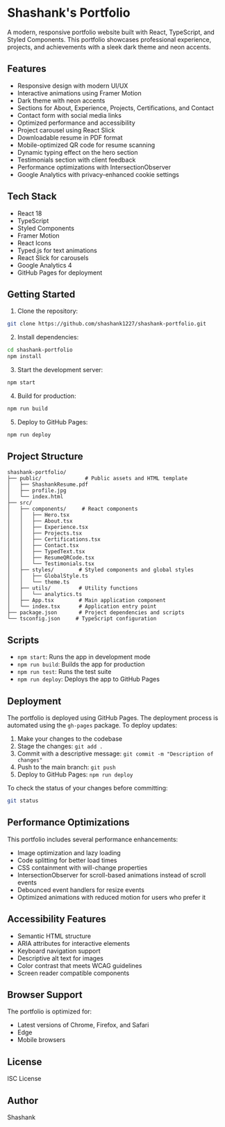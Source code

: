 # Shashank's Portfolio

A modern, responsive portfolio website built with React, TypeScript, and Styled Components. This portfolio showcases professional experience, projects, and achievements with a sleek dark theme and neon accents.

## Features

- Responsive design with modern UI/UX
- Interactive animations using Framer Motion
- Dark theme with neon accents
- Sections for About, Experience, Projects, Certifications, and Contact
- Contact form with social media links
- Optimized performance and accessibility
- Project carousel using React Slick
- Downloadable resume in PDF format
- Mobile-optimized QR code for resume scanning
- Dynamic typing effect on the hero section
- Testimonials section with client feedback
- Performance optimizations with IntersectionObserver
- Google Analytics with privacy-enhanced cookie settings

## Tech Stack

- React 18
- TypeScript
- Styled Components
- Framer Motion
- React Icons
- Typed.js for text animations
- React Slick for carousels
- Google Analytics 4
- GitHub Pages for deployment

## Getting Started

1. Clone the repository:
```bash
git clone https://github.com/shashank1227/shashank-portfolio.git
```

2. Install dependencies:
```bash
cd shashank-portfolio
npm install
```

3. Start the development server:
```bash
npm start
```

4. Build for production:
```bash
npm run build
```

5. Deploy to GitHub Pages:
```bash
npm run deploy
```

## Project Structure

```
shashank-portfolio/
├── public/              # Public assets and HTML template
│   ├── ShashankResume.pdf
│   ├── profile.jpg
│   └── index.html
├── src/
│   ├── components/     # React components
│   │   ├── Hero.tsx
│   │   ├── About.tsx
│   │   ├── Experience.tsx
│   │   ├── Projects.tsx
│   │   ├── Certifications.tsx
│   │   ├── Contact.tsx
│   │   ├── TypedText.tsx
│   │   ├── ResumeQRCode.tsx
│   │   └── Testimonials.tsx
│   ├── styles/        # Styled components and global styles
│   │   ├── GlobalStyle.ts
│   │   └── theme.ts
│   ├── utils/         # Utility functions
│   │   └── analytics.ts
│   ├── App.tsx        # Main application component
│   └── index.tsx      # Application entry point
├── package.json       # Project dependencies and scripts
└── tsconfig.json     # TypeScript configuration
```

## Scripts

- `npm start`: Runs the app in development mode
- `npm run build`: Builds the app for production
- `npm run test`: Runs the test suite
- `npm run deploy`: Deploys the app to GitHub Pages

## Deployment

The portfolio is deployed using GitHub Pages. The deployment process is automated using the `gh-pages` package. To deploy updates:

1. Make your changes to the codebase
2. Stage the changes: `git add .`
3. Commit with a descriptive message: `git commit -m "Description of changes"`
4. Push to the main branch: `git push`
5. Deploy to GitHub Pages: `npm run deploy`

To check the status of your changes before committing:
```bash
git status
```

## Performance Optimizations

This portfolio includes several performance enhancements:

- Image optimization and lazy loading
- Code splitting for better load times
- CSS containment with will-change properties
- IntersectionObserver for scroll-based animations instead of scroll events
- Debounced event handlers for resize events
- Optimized animations with reduced motion for users who prefer it

## Accessibility Features

- Semantic HTML structure
- ARIA attributes for interactive elements
- Keyboard navigation support
- Descriptive alt text for images
- Color contrast that meets WCAG guidelines
- Screen reader compatible components

## Browser Support

The portfolio is optimized for:
- Latest versions of Chrome, Firefox, and Safari
- Edge
- Mobile browsers

## License

ISC License

## Author

Shashank
